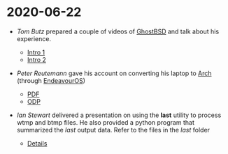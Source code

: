 # 2020-06-22

* *Tom Butz* prepared a couple of videos of [GhostBSD](http://ghostbsd.org/)
  and talk about his experience.

  * [Intro 1](ghostbsd/GHOSTBSD_INTRO-1.mp4)
  * [Intro 2](ghostbsd/GHOSTBSD_INTRO-2.mp4)

* *Peter Reutemann* gave his account on converting his laptop to
  [Arch](https://www.archlinux.org/) (through [EndeavourOS](https://endeavouros.com/))

  * [PDF](endeavouros/EndeavourOS.pdf)
  * [ODP](endeavouros/EndeavourOS.odp)

* *Ian Stewart* delivered a presentation on using the **last** utility to process wtmp
and btmp files. He also provided a python program that summarized the *last* output data.
Refer to the files in the *last* folder

  * [Details](last/README.md)
